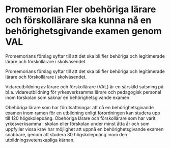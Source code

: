 # Promemorian Fler obehöriga lärare och förskollärare ska kunna nå en behörighetsgivande examen genom VAL

Promemorians förslag syftar till att det ska bli
fler behöriga och legitimerade lärare och förskollärare i skolväsendet.

Promemorians förslag syftar till att det ska bli
fler behöriga och legitimerade lärare och förskollärare i skolväsendet.

Vidareutbildning av lärare och förskollärare (VAL) är en särskild satsning på bl.a. vidareutbildning för yrkesverksamma lärare och pedagogisk personal inom förskolan som saknar en behörighetsgivande examen.

Obehöriga lärare som har förutsättningar att nå en
behörighetsgivande examen inom ramen för en utbildning enligt förordningen kan studera upp till 120 högskolepoäng. Obehöriga lärare och förskollärare som har varit yrkesverksamma i skolan eller förskolan under minst åtta år och som uppfyller vissa krav har möjlighet att uppnå en behörighetsgivande examen snabbare, genom att studera 30 högskolepoäng inom den utbildningsvetenskapliga kärnan.
